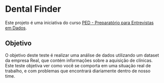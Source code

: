 # Dental Finder

Este projeto é uma iniciativa do curso [PED - Preparatório para Entrevistas em
Dados](https://hotmart.com/pt-br/marketplace/produtos/ped-preparatorio-para-entrevistas-em-dados/L86879142E).

## Objetivo

O objetivo deste teste é realizar uma análise de dados utilizando um dataset da
empresa Real, que contém informações sobre a aquisição de clínicas. Este teste
objetiva ver como você se comporta em uma situação real de trabalho, e com
problemas que encontrará diariamente dentro de nosso time.

